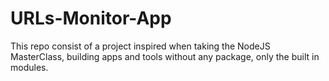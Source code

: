 # URLs-Monitor-App
This repo consist of a project inspired when taking the NodeJS MasterClass, building apps and tools without any package, only the built in modules.
